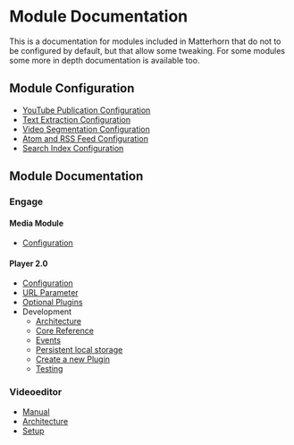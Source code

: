 # Module Documentation

This is a documentation for modules included in Matterhorn that do not to be configured by default, but that allow some tweaking. For some modules some more in depth documentation is available too.

## Module Configuration
 - [YouTube Publication Configuration](youtubepublication.md)
 - [Text Extraction Configuration](textextraction.md)
 - [Video Segmentation Configuration](videosegmentation.md)
 - [Atom and RSS Feed Configuration](atomrss.md)
 - [Search Index Configuration](searchindex.md)

## Module Documentation

### Engage

#### Media Module
 - [Configuration](mediamodule.configuration.md)

#### Player 2.0
 - [Configuration](player.configuration.md)
 - [URL Parameter](player.url.parameter.md)
 - [Optional Plugins](player.plugins.md)
 - Development
   - [Architecture](player.architecture.md)
   - [Core Reference](player.core.reference.md)
   - [Events](player.events.md)
   - [Persistent local storage](player.storage.md)
   - [Create a new Plugin](player.plugin.development.md)
   - [Testing](player.testing.md)

### Videoeditor
 
 - [Manual](videoeditor.manual.md)
 - [Architecture](videoeditor.architecture.md)
 - [Setup](videoeditor.setup.md)

